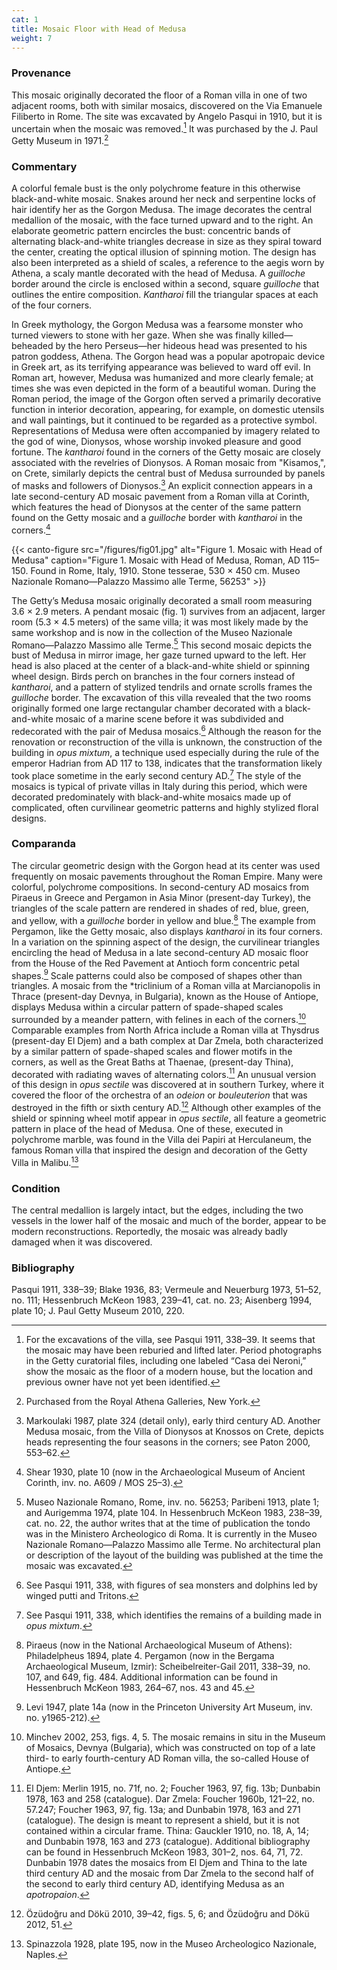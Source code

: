```yaml
---
cat: 1
title: Mosaic Floor with Head of Medusa
weight: 7
---
```

### Provenance

This mosaic originally decorated the floor of a Roman villa in one of two
adjacent rooms, both with similar mosaics, discovered on the Via Emanuele
Filiberto in Rome. The site was excavated by Angelo Pasqui in 1910, but it is
uncertain when the mosaic was removed.[^1] It was purchased by the J. Paul Getty
Museum in 1971.[^2]

### Commentary

A colorful female bust is the only polychrome feature in this otherwise
black-and-white mosaic. Snakes around her neck and serpentine locks of hair
identify her as the Gorgon Medusa. The image decorates the central medallion of
the mosaic, with the face turned upward and to the right. An elaborate geometric
pattern encircles the bust: concentric bands of alternating black-and-white
triangles decrease in size as they spiral toward the center, creating the
optical illusion of spinning motion. The design has also been interpreted as a
shield of scales, a reference to the aegis worn by Athena, a scaly mantle
decorated with the head of Medusa. A *guilloche* border around the circle is
enclosed within a second, square *guilloche* that outlines the entire
composition. *Kantharoi* fill the triangular spaces at each of the four corners.

In Greek mythology, the Gorgon Medusa was a fearsome monster who turned viewers
to stone with her gaze. When she was finally killed—beheaded by the hero
Perseus—her hideous head was presented to his patron goddess, Athena. The Gorgon
head was a popular apotropaic device in Greek art, as its terrifying appearance
was believed to ward off evil. In Roman art, however, Medusa was humanized and
more clearly female; at times she was even depicted in the form of a beautiful
woman. During the Roman period, the image of the Gorgon often served a primarily
decorative function in interior decoration, appearing, for example, on domestic
utensils and wall paintings, but it continued to be regarded as a protective
symbol. Representations of Medusa were often accompanied by imagery related to
the god of wine, Dionysos, whose worship invoked pleasure and good fortune. The
*kantharoi* found in the corners of the Getty mosaic are closely associated with
the revelries of Dionysos. A Roman mosaic from "Kisamos,", on Crete, similarly
depicts the central bust of Medusa surrounded by panels of masks and followers
of Dionysos.[^3] An explicit connection appears in a late second-century AD
mosaic pavement from a Roman villa at Corinth, which features the head of
Dionysos at the center of the same pattern found on the Getty mosaic and a
*guilloche* border with *kantharoi* in the corners.[^4]

{{< canto-figure 
    src="/figures/fig01.jpg" 
    alt="Figure 1. Mosaic with Head of Medusa" caption="Figure 1. Mosaic with Head of Medusa, Roman, AD 115–150. Found in Rome, Italy, 1910. Stone tesserae, 530 × 450 cm. Museo Nazionale Romano—Palazzo Massimo alle Terme, 56253" >}}

The Getty’s Medusa mosaic originally decorated a small room measuring 3.6 × 2.9
meters. A pendant mosaic (fig. 1) survives from an adjacent, larger room (5.3 ×
4.5 meters) of the same villa; it was most likely made by the same workshop and
is now in the collection of the Museo Nazionale Romano—Palazzo Massimo alle
Terme.[^5] This second mosaic depicts the bust of Medusa in mirror image, her
gaze turned upward to the left. Her head is also placed at the center of a
black-and-white shield or spinning wheel design. Birds perch on branches in the
four corners instead of *kantharoi*, and a pattern of stylized tendrils and
ornate scrolls frames the *guilloche* border. The excavation of this villa
revealed that the two rooms originally formed one large rectangular chamber
decorated with a black-and-white mosaic of a marine scene before it was
subdivided and redecorated with the pair of Medusa mosaics.[^6] Although the
reason for the renovation or reconstruction of the villa is unknown, the
construction of the building in *opus mixtum*, a technique used especially
during the rule of the emperor Hadrian from AD 117 to 138, indicates that the
transformation likely took place sometime in the early second century AD.[^7]
The style of the mosaics is typical of private villas in Italy during this
period, which were decorated predominately with black-and-white mosaics made up
of complicated, often curvilinear geometric patterns and highly stylized floral
designs.

### Comparanda

The circular geometric design with the Gorgon head at its center was used
frequently on mosaic pavements throughout the Roman Empire. Many were colorful,
polychrome compositions. In second-century AD mosaics from Piraeus in Greece and
Pergamon in Asia Minor (present-day Turkey), the triangles of the scale pattern
are rendered in shades of red, blue, green, and yellow, with a *guilloche*
border in yellow and blue.[^8] The example from Pergamon</span>, like the Getty
mosaic, also displays *kantharoi* in its four corners. In a variation on the
spinning aspect of the design, the curvilinear triangles encircling the head of
Medusa in a late second-century AD mosaic floor from the House of the Red
Pavement at Antioch form concentric petal shapes.[^9] Scale patterns could also
be composed of shapes other than triangles. A mosaic from the *triclinium of a
Roman villa at Marcianopolis in Thrace (present-day Devnya, in Bulgaria), known
as the House of Antiope, displays Medusa within a circular pattern of
spade-shaped scales surrounded by a meander pattern, with felines in
each of the corners.[^10] Comparable examples from North Africa include a Roman
villa at Thysdrus (present-day El Djem) and a bath complex at Dar Zmela, both
characterized by a similar pattern of spade-shaped scales and flower motifs in
the corners, as well as the Great Baths at Thaenae, (present-day Thina), decorated with
radiating waves of alternating colors.[^11] An unusual version of this design in
*opus sectile* was discovered at in southern Turkey, where it covered the floor
of the orchestra of an *odeion* or *bouleuterion* that was destroyed in the
fifth or sixth century AD.[^12] Although other examples of the shield or
spinning wheel motif appear in *opus sectile*, all feature a geometric pattern
in place of the head of Medusa. One of these, executed in polychrome marble, was
found in the Villa dei Papiri at Herculaneum, the famous Roman villa that
inspired the design and decoration of the Getty Villa in Malibu.[^13]

### Condition

The central medallion is largely intact, but the edges, including the two
vessels in the lower half of the mosaic and much of the border, appear to be
modern reconstructions. Reportedly, the mosaic was already badly damaged when it
was discovered.

### Bibliography

Pasqui 1911, 338–39; Blake 1936, 83; Vermeule and Neuerburg 1973, 51–52, no.
111; Hessenbruch McKeon 1983, 239–41, cat. no. 23; Aisenberg 1994, plate 10; J.
Paul Getty Museum 2010, 220.

[^1]: For the excavations of the villa, see Pasqui 1911, 338–39. It seems that the mosaic may have been reburied and lifted later. Period photographs in the Getty curatorial files, including one labeled “Casa dei Neroni,” show the mosaic as the floor of a modern house, but the location and previous owner have not yet been identified.

[^2]: Purchased from the Royal Athena Galleries, New York.

[^3]: Markoulaki 1987, plate 324 (detail only), early third century AD. Another Medusa mosaic, from the Villa of Dionysos at Knossos on Crete, depicts heads representing the four seasons in the corners; see Paton 2000, 553–62.

[^4]: Shear 1930, plate 10 (now in the Archaeological Museum of Ancient Corinth, inv. no. A609 / MOS 25–3).

[^5]: Museo Nazionale Romano, Rome, inv. no. 56253; Paribeni 1913, plate 1; and Aurigemma 1974, plate 104. In Hessenbruch McKeon 1983, 238–39, cat. no. 22, the author writes that at the time of publication the tondo was in the Ministero Archeologico di Roma. It is currently in the Museo Nazionale Romano—Palazzo Massimo alle Terme. No architectural plan or description of the layout of the building was published at the time the mosaic was excavated.

[^6]: See Pasqui 1911, 338, with figures of sea monsters and dolphins led by winged putti and Tritons.

[^7]: See Pasqui 1911, 338, which identifies the remains of a building made in *opus mixtum*.

[^8]: Piraeus (now in the National Archaeological Museum of Athens): Philadelpheus 1894, plate 4. Pergamon (now in the Bergama Archaeological Museum, Izmir): Scheibelreiter-Gail 2011, 338–39, no. 107, and 649, fig. 484. Additional information can be found in Hessenbruch McKeon 1983, 264–67, nos. 43 and 45.

[^9]: Levi 1947, plate 14a (now in the Princeton University Art Museum, inv. no. y1965-212).

[^10]: Minchev 2002, 253, figs. 4, 5. The mosaic remains in situ in the Museum of Mosaics, Devnya (Bulgaria), which was constructed on top of a late third- to early fourth-century AD Roman villa, the so-called House of Antiope.

[^11]: El Djem: Merlin 1915, no. 71f, no. 2; Foucher 1963, 97, fig. 13b; Dunbabin 1978, 163 and 258 (catalogue). Dar Zmela: Foucher 1960b, 121–22, no. 57.247; Foucher 1963, 97, fig. 13a; and Dunbabin 1978, 163 and 271 (catalogue). The design is meant to represent a shield, but it is not contained within a circular frame. Thina: Gauckler 1910, no. 18, A, 14; and Dunbabin 1978, 163 and 273 (catalogue). Additional bibliography can be found in Hessenbruch McKeon 1983, 301–2, nos. 64, 71, 72. Dunbabin 1978 dates the mosaics from El Djem and Thina to the late third century AD and the mosaic from Dar Zmela to the second half of the second to early third century AD, identifying Medusa as an *apotropaion*.

[^12]: Özüdoğru and Dökü 2010, 39–42, figs. 5, 6; and Özüdoğru and Dökü 2012, 51.

[^13]: Spinazzola 1928, plate 195, now in the Museo Archeologico Nazionale, Naples.

